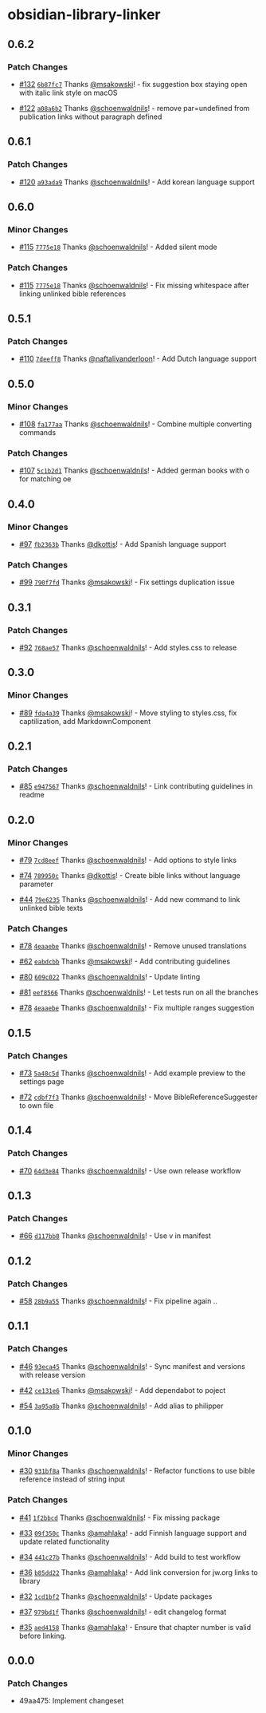 # obsidian-library-linker

## 0.6.2

### Patch Changes

- [#132](https://github.com/msakowski/obsidian-library-linker/pull/132) [`6b87fc7`](https://github.com/msakowski/obsidian-library-linker/commit/6b87fc7d4e7db7e582146a6ba24c7a0cc37a393d) Thanks [@msakowski](https://github.com/msakowski)! - fix suggestion box staying open with italic link style on macOS

- [#122](https://github.com/msakowski/obsidian-library-linker/pull/122) [`a08a6b2`](https://github.com/msakowski/obsidian-library-linker/commit/a08a6b265cc3b37da05e890d75dfd400b9b29b42) Thanks [@schoenwaldnils](https://github.com/schoenwaldnils)! - remove par=undefined from publication links without paragraph defined

## 0.6.1

### Patch Changes

- [#120](https://github.com/msakowski/obsidian-library-linker/pull/120) [`a93ada9`](https://github.com/msakowski/obsidian-library-linker/commit/a93ada97192a620b14c839fbf7103ef2a9690839) Thanks [@schoenwaldnils](https://github.com/schoenwaldnils)! - Add korean language support

## 0.6.0

### Minor Changes

- [#115](https://github.com/msakowski/obsidian-library-linker/pull/115) [`7775e18`](https://github.com/msakowski/obsidian-library-linker/commit/7775e18d8ca5f265bc843c86ca06b15fff7f7bd7) Thanks [@schoenwaldnils](https://github.com/schoenwaldnils)! - Added silent mode

### Patch Changes

- [#115](https://github.com/msakowski/obsidian-library-linker/pull/115) [`7775e18`](https://github.com/msakowski/obsidian-library-linker/commit/7775e18d8ca5f265bc843c86ca06b15fff7f7bd7) Thanks [@schoenwaldnils](https://github.com/schoenwaldnils)! - Fix missing whitespace after linking unlinked bible references

## 0.5.1

### Patch Changes

- [#110](https://github.com/msakowski/obsidian-library-linker/pull/110) [`7deeff8`](https://github.com/msakowski/obsidian-library-linker/commit/7deeff8fd110cd3ab7ef00a9880ad6a644c4658e) Thanks [@naftalivanderloon](https://github.com/naftalivanderloon)! - Add Dutch language support

## 0.5.0

### Minor Changes

- [#108](https://github.com/msakowski/obsidian-library-linker/pull/108) [`fa177aa`](https://github.com/msakowski/obsidian-library-linker/commit/fa177aaf7937ad0fa6f87ba2c5647289f8e891b8) Thanks [@schoenwaldnils](https://github.com/schoenwaldnils)! - Combine multiple converting commands

### Patch Changes

- [#107](https://github.com/msakowski/obsidian-library-linker/pull/107) [`5c1b2d1`](https://github.com/msakowski/obsidian-library-linker/commit/5c1b2d10b9fb97a02bfa13651305e36192e6309d) Thanks [@schoenwaldnils](https://github.com/schoenwaldnils)! - Added german books with o for matching oe

## 0.4.0

### Minor Changes

- [#97](https://github.com/msakowski/obsidian-library-linker/pull/97) [`fb2363b`](https://github.com/msakowski/obsidian-library-linker/commit/fb2363bf6104ebe57574395a67c2b33e7ea7ecbd) Thanks [@dkottis](https://github.com/dkottis)! - Add Spanish language support

### Patch Changes

- [#99](https://github.com/msakowski/obsidian-library-linker/pull/99) [`790f7fd`](https://github.com/msakowski/obsidian-library-linker/commit/790f7fdeaced9c6dedff90fdb81430b03407dd26) Thanks [@msakowski](https://github.com/msakowski)! - Fix settings duplication issue

## 0.3.1

### Patch Changes

- [#92](https://github.com/msakowski/obsidian-library-linker/pull/92) [`768ae57`](https://github.com/msakowski/obsidian-library-linker/commit/768ae572a2fd33a2eaaa0760bf4641c7d10e3ed0) Thanks [@schoenwaldnils](https://github.com/schoenwaldnils)! - Add styles.css to release

## 0.3.0

### Minor Changes

- [#89](https://github.com/msakowski/obsidian-library-linker/pull/89) [`fda4a39`](https://github.com/msakowski/obsidian-library-linker/commit/fda4a39def8d69481fff32d9ab45c07732e42303) Thanks [@msakowski](https://github.com/msakowski)! - Move styling to styles.css, fix captilization, add MarkdownComponent

## 0.2.1

### Patch Changes

- [#85](https://github.com/msakowski/obsidian-library-linker/pull/85) [`e947567`](https://github.com/msakowski/obsidian-library-linker/commit/e9475670991275f26510cbc79e850842d6b9152b) Thanks [@schoenwaldnils](https://github.com/schoenwaldnils)! - Link contributing guidelines in readme

## 0.2.0

### Minor Changes

- [#79](https://github.com/msakowski/obsidian-library-linker/pull/79) [`7cd8eef`](https://github.com/msakowski/obsidian-library-linker/commit/7cd8eefddddb1d18f55899fce1e84f03c63be804) Thanks [@schoenwaldnils](https://github.com/schoenwaldnils)! - Add options to style links

- [#74](https://github.com/msakowski/obsidian-library-linker/pull/74) [`789950c`](https://github.com/msakowski/obsidian-library-linker/commit/789950c29ec954bc212f945e368637f854142472) Thanks [@dkottis](https://github.com/dkottis)! - Create bible links without language parameter

- [#44](https://github.com/msakowski/obsidian-library-linker/pull/44) [`79e6235`](https://github.com/msakowski/obsidian-library-linker/commit/79e62350a3c2530778e7be9d8f146afdffe743b9) Thanks [@schoenwaldnils](https://github.com/schoenwaldnils)! - Add new command to link unlinked bible texts

### Patch Changes

- [#78](https://github.com/msakowski/obsidian-library-linker/pull/78) [`4eaaebe`](https://github.com/msakowski/obsidian-library-linker/commit/4eaaebe5c216b035469184574382f473f5b407a8) Thanks [@schoenwaldnils](https://github.com/schoenwaldnils)! - Remove unused translations

- [#62](https://github.com/msakowski/obsidian-library-linker/pull/62) [`eabdcbb`](https://github.com/msakowski/obsidian-library-linker/commit/eabdcbbe32d54ed213716f1e138c0e16cc6cfe0c) Thanks [@msakowski](https://github.com/msakowski)! - Add contributing guidelines

- [#80](https://github.com/msakowski/obsidian-library-linker/pull/80) [`609c022`](https://github.com/msakowski/obsidian-library-linker/commit/609c022e497d4aaee0cc1403b9b5177ef21c3e15) Thanks [@schoenwaldnils](https://github.com/schoenwaldnils)! - Update linting

- [#81](https://github.com/msakowski/obsidian-library-linker/pull/81) [`eef8566`](https://github.com/msakowski/obsidian-library-linker/commit/eef85663cc74186222b98edc127e16e5c9eeb89a) Thanks [@schoenwaldnils](https://github.com/schoenwaldnils)! - Let tests run on all the branches

- [#78](https://github.com/msakowski/obsidian-library-linker/pull/78) [`4eaaebe`](https://github.com/msakowski/obsidian-library-linker/commit/4eaaebe5c216b035469184574382f473f5b407a8) Thanks [@schoenwaldnils](https://github.com/schoenwaldnils)! - Fix multiple ranges suggestion

## 0.1.5

### Patch Changes

- [#73](https://github.com/msakowski/obsidian-library-linker/pull/73) [`5a48c5d`](https://github.com/msakowski/obsidian-library-linker/commit/5a48c5d4e872d31460e4fa7ddf03916fa925839c) Thanks [@schoenwaldnils](https://github.com/schoenwaldnils)! - Add example preview to the settings page

- [#72](https://github.com/msakowski/obsidian-library-linker/pull/72) [`cdbf7f3`](https://github.com/msakowski/obsidian-library-linker/commit/cdbf7f336cd5130adcbfb21587bf919095d4a870) Thanks [@schoenwaldnils](https://github.com/schoenwaldnils)! - Move BibleReferenceSuggester to own file

## 0.1.4

### Patch Changes

- [#70](https://github.com/msakowski/obsidian-library-linker/pull/70) [`64d3e84`](https://github.com/msakowski/obsidian-library-linker/commit/64d3e84e55086a2a5e80f914a2b1a2ef77434e77) Thanks [@schoenwaldnils](https://github.com/schoenwaldnils)! - Use own release workflow

## 0.1.3

### Patch Changes

- [#66](https://github.com/msakowski/obsidian-library-linker/pull/66) [`d117bb8`](https://github.com/msakowski/obsidian-library-linker/commit/d117bb8b04a4ffe40a5adaa5f5f7a7cb5955ed5e) Thanks [@schoenwaldnils](https://github.com/schoenwaldnils)! - Use v in manifest

## 0.1.2

### Patch Changes

- [#58](https://github.com/msakowski/obsidian-library-linker/pull/58) [`28b9a55`](https://github.com/msakowski/obsidian-library-linker/commit/28b9a55cfd3aa6bccd37644a989f2f4cbe068928) Thanks [@schoenwaldnils](https://github.com/schoenwaldnils)! - Fix pipeline again ..

## 0.1.1

### Patch Changes

- [#46](https://github.com/msakowski/obsidian-library-linker/pull/46) [`93eca45`](https://github.com/msakowski/obsidian-library-linker/commit/93eca459ac8a19434cfc97196ff8c6fea797d638) Thanks [@schoenwaldnils](https://github.com/schoenwaldnils)! - Sync manifest and versions with release version

- [#42](https://github.com/msakowski/obsidian-library-linker/pull/42) [`ce131e6`](https://github.com/msakowski/obsidian-library-linker/commit/ce131e6d3881f0d23ec720e844da5c261ae95798) Thanks [@msakowski](https://github.com/msakowski)! - Add dependabot to poject

- [#54](https://github.com/msakowski/obsidian-library-linker/pull/54) [`3a95a8b`](https://github.com/msakowski/obsidian-library-linker/commit/3a95a8b4f66e0c3e3c5210704ec6b20be49830ab) Thanks [@schoenwaldnils](https://github.com/schoenwaldnils)! - Add alias to philipper

## 0.1.0

### Minor Changes

- [#30](https://github.com/msakowski/obsidian-library-linker/pull/30) [`931bf8a`](https://github.com/msakowski/obsidian-library-linker/commit/931bf8ab599d9a9ccc098a59040032c6605baca2) Thanks [@schoenwaldnils](https://github.com/schoenwaldnils)! - Refactor functions to use bible reference instead of string input

### Patch Changes

- [#41](https://github.com/msakowski/obsidian-library-linker/pull/41) [`1f2bbcd`](https://github.com/msakowski/obsidian-library-linker/commit/1f2bbcd56f0decab2878e97dada4d11d7e273c2c) Thanks [@schoenwaldnils](https://github.com/schoenwaldnils)! - Fix missing package

- [#33](https://github.com/msakowski/obsidian-library-linker/pull/33) [`09f350c`](https://github.com/msakowski/obsidian-library-linker/commit/09f350cca03c4d010acc59b610af64674fd5110a) Thanks [@amahlaka](https://github.com/amahlaka)! - add Finnish language support and update related functionality

- [#34](https://github.com/msakowski/obsidian-library-linker/pull/34) [`441c27b`](https://github.com/msakowski/obsidian-library-linker/commit/441c27b34be47009dad53abe19e0b09cd1cb7521) Thanks [@schoenwaldnils](https://github.com/schoenwaldnils)! - Add build to test workflow

- [#36](https://github.com/msakowski/obsidian-library-linker/pull/36) [`b85dd22`](https://github.com/msakowski/obsidian-library-linker/commit/b85dd22e2e0ce6428d9d8bb547123cc140c67fbf) Thanks [@amahlaka](https://github.com/amahlaka)! - Add link conversion for jw.org links to library

- [#32](https://github.com/msakowski/obsidian-library-linker/pull/32) [`1cd1bf2`](https://github.com/msakowski/obsidian-library-linker/commit/1cd1bf26b96ccdee8050fbad737e0b2b2270c692) Thanks [@schoenwaldnils](https://github.com/schoenwaldnils)! - Update packages

- [#37](https://github.com/msakowski/obsidian-library-linker/pull/37) [`979bd1f`](https://github.com/msakowski/obsidian-library-linker/commit/979bd1f935aebe0ae2637106968406a83dfa2307) Thanks [@schoenwaldnils](https://github.com/schoenwaldnils)! - edit changelog format

- [#35](https://github.com/msakowski/obsidian-library-linker/pull/35) [`aed4158`](https://github.com/msakowski/obsidian-library-linker/commit/aed41589645b24dc6bf0ed855bcd38254a846655) Thanks [@amahlaka](https://github.com/amahlaka)! - Ensure that chapter number is valid before linking.

## 0.0.0

### Patch Changes

- 49aa475: Implement changeset
